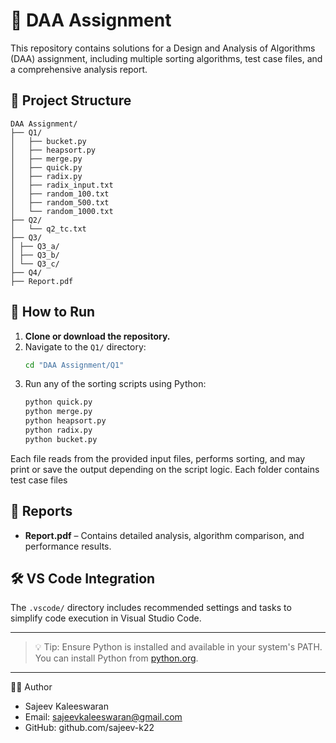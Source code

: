 
# 📘 DAA Assignment

This repository contains solutions for a Design and Analysis of Algorithms (DAA) assignment, including multiple sorting algorithms, test case files, and a comprehensive analysis report.

## 📁 Project Structure

```
DAA Assignment/
├── Q1/
│   ├── bucket.py
│   ├── heapsort.py
│   ├── merge.py
│   ├── quick.py
│   ├── radix.py
│   ├── radix_input.txt
│   ├── random_100.txt
│   ├── random_500.txt
│   └── random_1000.txt
├── Q2/
│   └── q2_tc.txt
├── Q3/
│ ├── Q3_a/
│ ├── Q3_b/
│ └── Q3_c/
├── Q4/
├── Report.pdf

```

## 🔧 How to Run

1. **Clone or download the repository.**
2. Navigate to the `Q1/` directory:
   ```bash
   cd "DAA Assignment/Q1"
   ```
3. Run any of the sorting scripts using Python:
   ```bash
   python quick.py
   python merge.py
   python heapsort.py
   python radix.py
   python bucket.py
   ```



Each file reads from the provided input files, performs sorting, and may print or save the output depending on the script logic.
Each folder contains test case files

## 📄 Reports

- **Report.pdf** – Contains detailed analysis, algorithm comparison, and performance results.

## 🛠 VS Code Integration

The `.vscode/` directory includes recommended settings and tasks to simplify code execution in Visual Studio Code.

---

> 💡 Tip: Ensure Python is installed and available in your system's PATH. You can install Python from [python.org](https://www.python.org/).

------------------------------------------------------------------------------------------------
👨‍💻 Author

- Sajeev Kaleeswaran
- Email: sajeevkaleeswaran@gmail.com
- GitHub: github.com/sajeev-k22
